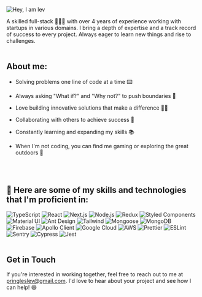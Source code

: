 ![Hey, I am lev](https://user-images.githubusercontent.com/128470602/226672626-6d08262c-505d-47a8-af44-1aae139faf23.png)

A skilled full-stack 👨🏻‍💻 with over 4 years of experience working with startups in various domains.
I bring a depth of expertise and a track record of success to every project. Always eager to learn new things and rise to challenges.
<br>
<br>
## About me:

- Solving problems one line of code at a time ⌨️

- Always asking "What if?" and "Why not?" to push boundaries 🤯

- Love building innovative solutions that make a difference 👨‍🚀

- Collaborating with others to achieve success 🤝

- Constantly learning and expanding my skills 📚

- When I'm not coding, you can find me gaming or exploring the great outdoors 🌳
<br>
<br>

## 🚀 Here are some of my skills and technologies that I'm proficient in:
![TypeScript](https://img.shields.io/badge/TypeScript-3178C6?style=for-the-badge&logo=typescript&logoColor=white)
![React](https://img.shields.io/badge/React-61DAFB?style=for-the-badge&logo=react&logoColor=white)
![Next.js](https://img.shields.io/badge/Next.js-000000?style=for-the-badge&logo=next.js&logoColor=white)
![Node.js](https://img.shields.io/badge/Node.js-339933?style=for-the-badge&logo=node.js&logoColor=white)
![Redux](https://img.shields.io/badge/Redux-764ABC?style=for-the-badge&logo=redux&logoColor=white)
![Styled Components](https://img.shields.io/badge/Styled_Components-DB7093?style=for-the-badge&logo=styled-components&logoColor=white)
![Material UI](https://img.shields.io/badge/Material_UI-0081CB?style=for-the-badge&logo=material-ui&logoColor=white)
![Ant Design](https://img.shields.io/badge/Ant_Design-0170FE?style=for-the-badge&logo=ant-design&logoColor=white)
![Tailwind](https://img.shields.io/badge/Tailwind-38B2AC?style=for-the-badge&logo=tailwind-css&logoColor=white)
![Mongoose](https://img.shields.io/badge/Mongoose-47A248?style=for-the-badge&logo=mongoose&logoColor=white)
![MongoDB](https://img.shields.io/badge/MongoDB-47A248?style=for-the-badge&logo=mongodb&logoColor=white)
![Firebase](https://img.shields.io/badge/Firebase-FFCA28?style=for-the-badge&logo=firebase&logoColor=black)
![Apollo Client](https://img.shields.io/badge/Apollo_Client-311C87?style=for-the-badge&logo=apollo-graphql&logoColor=white)
![Google Cloud](https://img.shields.io/badge/Google_Cloud-4285F4?style=for-the-badge&logo=google-cloud&logoColor=white)
![AWS](https://img.shields.io/badge/AWS-232F3E?style=for-the-badge&logo=amazon-aws&logoColor=white)
![Prettier](https://img.shields.io/badge/Prettier-F7B93E?style=for-the-badge&logo=prettier&logoColor=black)
![ESLint](https://img.shields.io/badge/ESLint-4B32C3?style=for-the-badge&logo=eslint&logoColor=white)
![Sentry](https://img.shields.io/badge/Sentry-FB4226?style=for-the-badge&logo=sentry&logoColor=white)
![Cypress](https://img.shields.io/badge/Cypress-17202C?style=for-the-badge&logo=cypress&logoColor=white)
![Jest](https://img.shields.io/badge/Jest-C21325?style=for-the-badge&logo=jest&logoColor=white)
<br>
<br>
## Get in Touch

If you're interested in working together, feel free to reach out to me at pringleslev@gmail.com. 
I'd love to hear about your project and see how I can help! 😄
